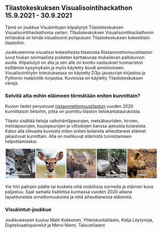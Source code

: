 ## Tilastokeskuksen Visualisointihackathon 15.9.2021 - 30.9.2021

Tämä on joukkue Visukinttujen kilpailytyö Tilastokeskuksen Visualisointihackathonia varten. TIlastokeskuksen Visualisointihackathonin tehtävänä oli tehdä visualisointi pohjautuen TIlastokeskuksen kokeellisiin tilastoihin.

Joukkueemme visualisoi kokeellisista tilastoista Riistaonnettomuustilaston luvut hiukan normaalista poiketen karttakuvaa mukailevan pallokuvion avulla. Kilpailutyö on alla ja sen alle on koottu vastaukset tuomariston esittämiin kysymyksiin ja myös käytetty koodi aineistoineen. Visualisointityön toteutuksessa on käytetty D3js-javascript-kirjastoa ja Pythonin matplotlib-kirjastoa. Kuvioissa on käytetty Tilastokeskuksen värejä. 

### Selvitä alta mihin eläimeen törmätään eniten kunnittain?

Kuvion tiedot perustuvat [riistaonnettomuustilaston](https://www.stat.fi/tup/kokeelliset-tilastot/riistaonnettomuudet/2020/index.html) vuoden 2020 kunnittaisiin tietoihin, jotka on poimittu tilaston tietokantataulukoista.

Tilasto sisältää tietoja valkohäntäpeurojen, metsäkauriiden, hirvien, metsäpeurojen, kuusipeurojen ja villisikojen kanssa ajetuista kolareista. Katso alla olevasta kuviosta miten eniten kolareita aiheuttaneet eläimet jakautuvat kunnittain. Alla on mallikuvat eläimistä tunnistamisen helpottamiseksi. 


 ![Osalliset eläinlajit](kokoelma.jpg)

Vie hiiri pallojen päälle tai kosketa niitä mobiilissa sormella ja eläimen kuva paljastuu. Saat samalla lisätietoa kunnassa vuoden 2020 aikana tapahtuneista onnettomuuksista ja niitä aiheuttaneista eläimistä.

 <meta charset="utf-8">


 <style>


div.tooltip {	
    position: absolute;			
    text-align: left;			
    width: 380px;					
    height: 389px;					
    padding: 2px;				
    font: 14px sans-serif;		
    background: black;	
    border: 2px;		
    border-radius: 8px;			
    pointer-events: none;			
}
</style>




 <!-- Add 2 buttons-->

<script src="https://d3js.org/d3.v4.min.js">
</script>



<div id="chart"> 





<script>

//(function test () {
	var width = 900,
	height=900;
//data
	var data = [
{id:'i1', name: 'Akaa', onn:160, onnkvl:66.3625051845707, xk:303.238349769901, yk:571.846271456827, maakunta: '06' ,kuva: 'kuvat/valkohantapeura.png?raw=true' ,kaavio: 'kaaviot/Akaa.png' },
{id:'i2', name: 'Alajärvi', onn:22, onnkvl:30.0957592339261, xk:317.3470602544, yk:462.626844312414, maakunta: '14' ,kuva: 'kuvat/metsakauris.png?raw=true' ,kaavio: 'kaaviot/Alajärvi.png' },
{id:'i3', name: 'Alavieska', onn:6, onnkvl:8.67052023121387, xk:332.981210522673, yk:388.5864227523, maakunta: '17' ,kuva: 'kuvat/metsakauris.png?raw=true' ,kaavio: 'kaaviot/Alavieska.png' },
{id:'i4', name: 'Alavus', onn:20, onnkvl:22.4466891133558, xk:302.167610931134, yk:483.55273900845, maakunta: '14' ,kuva: 'kuvat/metsakauris.png?raw=true' ,kaavio: 'kaaviot/Alavus.png' },
{id:'i5', name: 'Asikkala', onn:56, onnkvl:50.8628519527702, xk:367.440754543461, yk:570.827617827684, maakunta: '07' ,kuva: 'kuvat/metsakauris.png?raw=true' ,kaavio: 'kaaviot/Asikkala.png' },
{id:'i6', name: 'Askola', onn:9, onnkvl:11.0429447852761, xk:369.323640369133, yk:611.299912530083, maakunta: '01' ,kuva: 'kuvat/valkohantapeura.png?raw=true' ,kaavio: 'kaaviot/Askola.png' },
{id:'i7', name: 'Aura', onn:39, onnkvl:14.2961876832845, xk:258.766760445058, yk:602.22488657623, maakunta: '02' ,kuva: 'kuvat/valkohantapeura.png?raw=true' ,kaavio: 'kaaviot/Aura.png' },
//{id:'i8', name: 'Enonkoski', onn:0, onnkvl:0, xk:479.439627618523, yk:513.996600530962, maakunta: '10' ,kuva: 'kuvat/villisika.png' ,kaavio: 'kaaviot/Enonkoski.png' },
{id:'i9', name: 'Enontekiö', onn:1, onnkvl:2.31481481481481, xk:301.481668402982, yk:114.947176323877, maakunta: '19' ,kuva: 'kuvat/hirvi.png?raw=true' ,kaavio: 'kaaviot/Enontekiö.png' },
{id:'i10', name: 'Espoo', onn:218, onnkvl:12.342184226915, xk:333.731770063556, yk:630.24305531201, maakunta: '01' ,kuva: 'kuvat/metsakauris.png?raw=true' ,kaavio: 'kaaviot/Espoo.png' },
{id:'i11', name: 'Eura', onn:207, onnkvl:161.71875, xk:244.060216334976, yk:572.212422826438, maakunta: '04' ,kuva: 'kuvat/valkohantapeura.png?raw=true' ,kaavio: 'kaaviot/Eura.png' },
{id:'i12', name: 'Eurajoki', onn:150, onnkvl:82.2819528250137, xk:228.675884428329, yk:558.663992024852, maakunta: '04' ,kuva: 'kuvat/valkohantapeura.png?raw=true' ,kaavio: 'kaaviot/Eurajoki.png' },
{id:'i13', name: 'Evijärvi', onn:10, onnkvl:14.0252454417952, xk:302.58383731489, yk:436.824302723446, maakunta: '14' ,kuva: 'kuvat/metsakauris.png?raw=true' ,kaavio: 'kaaviot/Evijärvi.png' },
{id:'i14', name: 'Forssa', onn:60, onnkvl:38.4122919334187, xk:298.621185692857, yk:587.170771085459, maakunta: '05' ,kuva: 'kuvat/valkohantapeura.png?raw=true' ,kaavio: 'kaaviot/Forssa.png' },
{id:'i15', name: 'Haapajärvi', onn:6, onnkvl:7.27272727272727, xk:362.179963924433, yk:413.946499535387, maakunta: '17' ,kuva: 'kuvat/hirvi.png?raw=true' ,kaavio: 'kaaviot/Haapajärvi.png' },
{id:'i16', name: 'Haapavesi', onn:5, onnkvl:9.3984962406015, xk:364.470702150471, yk:393.048213287343, maakunta: '17' ,kuva: 'kuvat/metsakauris.png?raw=true' ,kaavio: 'kaaviot/Haapavesi.png' },
//{id:'i17', name: 'Hailuoto', onn:0, onnkvl:0, xk:350.036768855332, yk:338.015942844466, maakunta: '17' ,kuva: 'kuvat/villisika.png' ,kaavio: 'kaaviot/Hailuoto.png' },
{id:'i18', name: 'Halsua', onn:3, onnkvl:8.31024930747922, xk:329.165974389664, yk:433.004677182753, maakunta: '16' ,kuva: 'kuvat/hirvi.png?raw=true' ,kaavio: 'kaaviot/Halsua.png' },
{id:'i19', name: 'Hamina', onn:16, onnkvl:9.90712074303406, xk:424.225236446083, yk:608.097948788292, maakunta: '08' ,kuva: 'kuvat/metsakauris.png?raw=true' ,kaavio: 'kaaviot/Hamina.png' },
{id:'i20', name: 'Hankasalmi', onn:12, onnkvl:12.1457489878543, xk:399.023379884124, yk:500.235366417823, maakunta: '13' ,kuva: 'kuvat/metsakauris.png?raw=true' ,kaavio: 'kaaviot/Hankasalmi.png' },
{id:'i21', name: 'Hanko', onn:42, onnkvl:28.4552845528455, xk:275.010094664591, yk:650, maakunta: '01' ,kuva: 'kuvat/valkohantapeura.png?raw=true' ,kaavio: 'kaaviot/Hanko.png' },
{id:'i22', name: 'Harjavalta', onn:17, onnkvl:8.62068965517241, xk:248.476140175245, yk:559.287714899431, maakunta: '04' ,kuva: 'kuvat/valkohantapeura.png?raw=true' ,kaavio: 'kaaviot/Harjavalta.png' },
{id:'i23', name: 'Hartola', onn:11, onnkvl:9.55690703735882, xk:384.101126023221, yk:547.435295789788, maakunta: '07' ,kuva: 'kuvat/metsakauris.png?raw=true' ,kaavio: 'kaaviot/Hartola.png' },
{id:'i24', name: 'Hattula', onn:74, onnkvl:30.8848080133556, xk:320.254401161779, yk:579.376412281938, maakunta: '05' ,kuva: 'kuvat/valkohantapeura.png?raw=true' ,kaavio: 'kaaviot/Hattula.png' },
{id:'i25', name: 'Hausjärvi', onn:63, onnkvl:63.2530120481928, xk:346.085696676996, yk:595.33390995597, maakunta: '05' ,kuva: 'kuvat/valkohantapeura.png?raw=true' ,kaavio: 'kaaviot/Hausjärvi.png' },
{id:'i26', name: 'Heinola', onn:44, onnkvl:15.2883947185546, xk:386.281330748139, yk:569.13800704065, maakunta: '07' ,kuva: 'kuvat/metsakauris.png?raw=true' ,kaavio: 'kaaviot/Heinola.png' },
{id:'i27', name: 'Heinävesi', onn:6, onnkvl:11.9284294234592, xk:473.476670454342, yk:496.170040108483, maakunta: '12' ,kuva: 'kuvat/hirvi.png?raw=true' ,kaavio: 'kaaviot/Heinävesi.png' },
{id:'i28', name: 'Helsinki', onn:59, onnkvl:1.54949181920845, xk:347.154546674285, yk:631.91681374863, maakunta: '01' ,kuva: 'kuvat/metsakauris.png?raw=true' ,kaavio: 'kaaviot/Helsinki.png' },
{id:'i29', name: 'Hirvensalmi', onn:11, onnkvl:15.5148095909732, xk:406.327484844379, yk:541.40935762297, maakunta: '10' ,kuva: 'kuvat/metsakauris.png?raw=true' ,kaavio: 'kaaviot/Hirvensalmi.png' },
{id:'i30', name: 'Hollola', onn:118, onnkvl:71.7761557177616, xk:361.529605176579, yk:583.673965214606, maakunta: '07' ,kuva: 'kuvat/metsakauris.png?raw=true' ,kaavio: 'kaaviot/Hollola.png' },
{id:'i32', name: 'Huittinen', onn:176, onnkvl:144.499178981938, xk:269.044431064543, yk:572.183504560864, maakunta: '04' ,kuva: 'kuvat/valkohantapeura.png?raw=true' ,kaavio: 'kaaviot/Huittinen.png' },
{id:'i33', name: 'Humppila', onn:60, onnkvl:39.4218134034166, xk:288.485153804379, yk:584.160418292426, maakunta: '05' ,kuva: 'kuvat/valkohantapeura.png?raw=true' ,kaavio: 'kaaviot/Humppila.png' },
{id:'i34', name: 'Hyrynsalmi', onn:8, onnkvl:28.673835125448, xk:469.903656952459, yk:362.722665130318, maakunta: '18' ,kuva: 'kuvat/metsakauris.png?raw=true' ,kaavio: 'kaaviot/Hyrynsalmi.png' },
{id:'i35', name: 'Hyvinkää', onn:137, onnkvl:30.5803571428571, xk:339.142986745247, yk:606.930319956659, maakunta: '01' ,kuva: 'kuvat/valkohantapeura.png?raw=true' ,kaavio: 'kaaviot/Hyvinkää.png' },
{id:'i36', name: 'Hämeenkyrö', onn:68, onnkvl:41.743400859423, xk:285.393301042076, yk:542.605920942601, maakunta: '06' ,kuva: 'kuvat/metsakauris.png?raw=true' ,kaavio: 'kaaviot/Hämeenkyrö.png' },
{id:'i37', name: 'Hämeenlinna', onn:349, onnkvl:194.104560622914, xk:329.439929100528, yk:580.163259161906, maakunta: '05' ,kuva: 'kuvat/valkohantapeura.png?raw=true' ,kaavio: 'kaaviot/Hämeenlinna.png' },
{id:'i38', name: 'Ii', onn:7, onnkvl:5.81395348837209, xk:369.57161108358, yk:310.403049123104, maakunta: '17' ,kuva: 'kuvat/metsakauris.png?raw=true' ,kaavio: 'kaaviot/Ii.png' },
{id:'i39', name: 'Iisalmi', onn:14, onnkvl:13.7254901960784, xk:423.351731943367, yk:430.715158138486, maakunta: '11' ,kuva: 'kuvat/metsakauris.png?raw=true' ,kaavio: 'kaaviot/Iisalmi.png' },
{id:'i40', name: 'Iitti', onn:17, onnkvl:17.9704016913319, xk:389.842301051902, yk:588.066473879251, maakunta: '07' ,kuva: 'kuvat/valkohantapeura.png?raw=true' ,kaavio: 'kaaviot/Iitti.png' },
{id:'i41', name: 'Ikaalinen', onn:36, onnkvl:33.4261838440111, xk:282.789180007547, yk:530.403421276897, maakunta: '06' ,kuva: 'kuvat/metsakauris.png?raw=true' ,kaavio: 'kaaviot/Ikaalinen.png' },
{id:'i42', name: 'Ilmajoki', onn:34, onnkvl:22.3097112860892, xk:269.995095292087, yk:475.476995090868, maakunta: '14' ,kuva: 'kuvat/metsakauris.png?raw=true' ,kaavio: 'kaaviot/Ilmajoki.png' },
{id:'i43', name: 'Ilomantsi', onn:3, onnkvl:12.8205128205128, xk:550, yk:473.168229509572, maakunta: '12' ,kuva: 'kuvat/metsakauris.png?raw=true' ,kaavio: 'kaaviot/Ilomantsi.png' },
{id:'i44', name: 'Imatra', onn:14, onnkvl:4.40528634361234, xk:481.064017539138, yk:572.184627332326, maakunta: '09' ,kuva: 'kuvat/metsakauris.png?raw=true' ,kaavio: 'kaaviot/Imatra.png' },
{id:'i45', name: 'Inari', onn:9, onnkvl:19.1897654584222, xk:416.858940873398, yk:101.439809601301, maakunta: '19' ,kuva: 'kuvat/hirvi.png?raw=true' ,kaavio: 'kaaviot/Inari.png' },
{id:'i46', name: 'Inkoo', onn:127, onnkvl:80.6861499364676, xk:307.784617935558, yk:641.187899804601, maakunta: '01' ,kuva: 'kuvat/valkohantapeura.png?raw=true' ,kaavio: 'kaaviot/Inkoo.png' },
{id:'i47', name: 'Isojoki', onn:22, onnkvl:52.6315789473684, xk:244.327959354659, yk:508.899285605549, maakunta: '14' ,kuva: 'kuvat/metsakauris.png?raw=true' ,kaavio: 'kaaviot/Isojoki.png' },
{id:'i48', name: 'Isokyrö', onn:8, onnkvl:11.4777618364419, xk:265.870353870427, yk:459.874216572977, maakunta: '14' ,kuva: 'kuvat/metsakauris.png?raw=true' ,kaavio: 'kaaviot/Isokyrö.png' },
{id:'i49', name: 'Janakkala', onn:209, onnkvl:70.7275803722504, xk:335.669063255857, yk:591.073863388494, maakunta: '05' ,kuva: 'kuvat/valkohantapeura.png?raw=true' ,kaavio: 'kaaviot/Janakkala.png' },
{id:'i50', name: 'Joensuu', onn:28, onnkvl:26.046511627907, xk:530.757087976521, yk:485.244350892136, maakunta: '12' ,kuva: 'kuvat/hirvi.png?raw=true' ,kaavio: 'kaaviot/Joensuu.png' },
{id:'i51', name: 'Jokioinen', onn:51, onnkvl:34.3434343434343, xk:291.755776113134, yk:591.449755256019, maakunta: '05' ,kuva: 'kuvat/valkohantapeura.png?raw=true' ,kaavio: 'kaaviot/Jokioinen.png' },
{id:'i52', name: 'Joroinen', onn:13, onnkvl:10.7615894039735, xk:443.493759892955, yk:511.593397365012, maakunta: '11' ,kuva: 'kuvat/hirvi.png?raw=true' ,kaavio: 'kaaviot/Joroinen.png' },
{id:'i53', name: 'Joutsa', onn:7, onnkvl:6.38686131386861, xk:389.006464515659, yk:532.709967850649, maakunta: '13' ,kuva: 'kuvat/metsakauris.png?raw=true' ,kaavio: 'kaaviot/Joutsa.png' },
{id:'i54', name: 'Juuka', onn:4, onnkvl:7.8740157480315, xk:490.120631957307, yk:449.257838272439, maakunta: '12' ,kuva: 'kuvat/hirvi.png?raw=true' ,kaavio: 'kaaviot/Juuka.png' },
{id:'i55', name: 'Juupajoki', onn:10, onnkvl:13.4228187919463, xk:330.176367516508, yk:531.551673549928, maakunta: '06' ,kuva: 'kuvat/hirvi.png?raw=true' ,kaavio: 'kaaviot/Juupajoki.png' },
{id:'i56', name: 'Juva', onn:11, onnkvl:11.2130479102956, xk:446.180671149577, yk:533.37503912662, maakunta: '10' ,kuva: 'kuvat/hirvi.png?raw=true' ,kaavio: 'kaaviot/Juva.png' },
{id:'i57', name: 'Jyväskylä', onn:74, onnkvl:20.981003685852, xk:371.42838335979, yk:513.476586385586, maakunta: '13' ,kuva: 'kuvat/metsakauris.png?raw=true' ,kaavio: 'kaaviot/Jyväskylä.png' },
{id:'i58', name: 'Jämijärvi', onn:7, onnkvl:11.7056856187291, xk:270.172577393986, yk:528.362186663753, maakunta: '04' ,kuva: 'kuvat/valkohantapeura.png?raw=true' ,kaavio: 'kaaviot/Jämijärvi.png' },
{id:'i59', name: 'Jämsä', onn:36, onnkvl:37.4609781477627, xk:350.42535413771, yk:527.700631083845, maakunta: '13' ,kuva: 'kuvat/metsakauris.png?raw=true' ,kaavio: 'kaaviot/Jämsä.png' },
{id:'i60', name: 'Järvenpää', onn:9, onnkvl:0.838144905941516, xk:349.537393806062, yk:614.168600724161, maakunta: '01' ,kuva: 'kuvat/metsakauris.png?raw=true' ,kaavio: 'kaaviot/Järvenpää.png' },
{id:'i61', name: 'Kaarina', onn:88, onnkvl:12.6056438905601, xk:254.143184795721, yk:616.24029856969, maakunta: '02' ,kuva: 'kuvat/metsakauris.png?raw=true' ,kaavio: 'kaaviot/Kaarina.png' },
{id:'i62', name: 'Kaavi', onn:3, onnkvl:9.06344410876133, xk:475.203681170371, yk:465.049653194518, maakunta: '11' ,kuva: 'kuvat/hirvi.png?raw=true' ,kaavio: 'kaaviot/Kaavi.png' },
{id:'i63', name: 'Kajaani', onn:16, onnkvl:14.8423005565863, xk:428.702296659166, yk:392.059526702769, maakunta: '18' ,kuva: 'kuvat/hirvi.png?raw=true' ,kaavio: 'kaaviot/Kajaani.png' },
{id:'i64', name: 'Kalajoki', onn:11, onnkvl:9.9728014505893, xk:316.299048269838, yk:387.645591511647, maakunta: '17' ,kuva: 'kuvat/metsakauris.png?raw=true' ,kaavio: 'kaaviot/Kalajoki.png' },
{id:'i65', name: 'Kangasala', onn:84, onnkvl:36.2850971922246, xk:330.242194323422, yk:552.947239859856, maakunta: '06' ,kuva: 'kuvat/metsakauris.png?raw=true' ,kaavio: 'kaaviot/Kangasala.png' },
{id:'i66', name: 'Kangasniemi', onn:7, onnkvl:14.4329896907216, xk:404.328470259467, yk:521.316623070686, maakunta: '10' ,kuva: 'kuvat/hirvi.png?raw=true' ,kaavio: 'kaaviot/Kangasniemi.png' },
{id:'i67', name: 'Kankaanpää', onn:74, onnkvl:90.2439024390244, xk:258.370954179557, yk:524.55177990183, maakunta: '04' ,kuva: 'kuvat/valkohantapeura.png?raw=true' ,kaavio: 'kaaviot/Kankaanpää.png' },
{id:'i68', name: 'Kannonkoski', onn:7, onnkvl:19.3905817174515, xk:363.836580826132, yk:464.615528061075, maakunta: '13' ,kuva: 'kuvat/metsakauris.png?raw=true' ,kaavio: 'kaaviot/Kannonkoski.png' },
{id:'i69', name: 'Kannus', onn:3, onnkvl:3.37837837837838, xk:320.697958247121, yk:403.57530216994, maakunta: '16' ,kuva: 'kuvat/metsakauris.png?raw=true' ,kaavio: 'kaaviot/Kannus.png' },
{id:'i70', name: 'Karijoki', onn:6, onnkvl:16.260162601626, xk:240.564152311855, yk:498.297755051156, maakunta: '14' ,kuva: 'kuvat/metsakauris.png?raw=true' ,kaavio: 'kaaviot/Karijoki.png' },
{id:'i71', name: 'Karkkila', onn:97, onnkvl:58.2932692307692, xk:319.806374089356, yk:608.794020254683, maakunta: '01' ,kuva: 'kuvat/valkohantapeura.png?raw=true' ,kaavio: 'kaaviot/Karkkila.png' },
{id:'i72', name: 'Karstula', onn:14, onnkvl:28.6298568507157, xk:344.079261223069, yk:467.502258833229, maakunta: '13' ,kuva: 'kuvat/metsakauris.png?raw=true' ,kaavio: 'kaaviot/Karstula.png' },
{id:'i73', name: 'Karvia', onn:9, onnkvl:21.0280373831776, xk:267.359916534393, yk:509.521631119883, maakunta: '04' ,kuva: 'kuvat/valkohantapeura.png?raw=true' ,kaavio: 'kaaviot/Karvia.png' },
{id:'i74', name: 'Kauhajoki', onn:49, onnkvl:62.3409669211196, xk:260.4208636458, yk:499.96156475929, maakunta: '14' ,kuva: 'kuvat/metsakauris.png?raw=true' ,kaavio: 'kaaviot/Kauhajoki.png' },
{id:'i75', name: 'Kauhava', onn:20, onnkvl:22.5479143179256, xk:286.278253492343, yk:446.251300515219, maakunta: '14' ,kuva: 'kuvat/metsakauris.png?raw=true' ,kaavio: 'kaaviot/Kauhava.png' },
{id:'i76', name: 'Kauniainen', onn:6, onnkvl:0.216974650128377, xk:334.838394418919, yk:630.764322529798, maakunta: '01' ,kuva: 'kuvat/metsakauris.png?raw=true' ,kaavio: 'kaaviot/Kauniainen.png' },
{id:'i77', name: 'Kaustinen', onn:9, onnkvl:6.66173205033309, xk:311.935271501533, yk:424.947741992503, maakunta: '16' ,kuva: 'kuvat/hirvi.png?raw=true' ,kaavio: 'kaaviot/Kaustinen.png' },
{id:'i78', name: 'Keitele', onn:4, onnkvl:12.6984126984127, xk:395.187924377461, yk:452.293238617656, maakunta: '11' ,kuva: 'kuvat/metsakauris.png?raw=true' ,kaavio: 'kaaviot/Keitele.png' },
{id:'i79', name: 'Kemi', onn:15, onnkvl:3.11397135146357, xk:344.641727650883, yk:296.428034928296, maakunta: '19' ,kuva: 'kuvat/metsakauris.png?raw=true' ,kaavio: 'kaaviot/Kemi.png' },
{id:'i80', name: 'Kemijärvi', onn:8, onnkvl:17.3913043478261, xk:433.318577414958, yk:239.825506773483, maakunta: '19' ,kuva: 'kuvat/hirvi.png?raw=true' ,kaavio: 'kaaviot/Kemijärvi.png' },
{id:'i81', name: 'Keminmaa', onn:12, onnkvl:8.13008130081301, xk:352.091271670827, yk:287.58640562923, maakunta: '19' ,kuva: 'kuvat/metsakauris.png?raw=true' ,kaavio: 'kaaviot/Keminmaa.png' },
{id:'i82', name: 'Kemiönsaari', onn:68, onnkvl:92.6430517711172, xk:255.689452233281, yk:639.36255265912, maakunta: '02' ,kuva: 'kuvat/valkohantapeura.png?raw=true' ,kaavio: 'kaaviot/Kemiönsaari.png' },
{id:'i83', name: 'Kempele', onn:7, onnkvl:0.99304865938431, xk:372.916542171747, yk:346.341723202241, maakunta: '17' ,kuva: 'kuvat/metsakauris.png?raw=true' ,kaavio: 'kaaviot/Kempele.png' },
{id:'i84', name: 'Kerava', onn:31, onnkvl:1.79066543438078, xk:349.524323394593, yk:620.399378222389, maakunta: '01' ,kuva: 'kuvat/metsakauris.png?raw=true' ,kaavio: 'kaaviot/Kerava.png' },
{id:'i85', name: 'Keuruu', onn:25, onnkvl:35.4107648725212, xk:335.789302283485, yk:503.586729492136, maakunta: '13' ,kuva: 'kuvat/metsakauris.png?raw=true' ,kaavio: 'kaaviot/Keuruu.png' },
{id:'i86', name: 'Kihniö', onn:5, onnkvl:11.6009280742459, xk:290.071519884907, yk:508.291875622669, maakunta: '06' ,kuva: 'kuvat/metsakauris.png?raw=true' ,kaavio: 'kaaviot/Kihniö.png' },
{id:'i87', name: 'Kinnula', onn:4, onnkvl:10.8695652173913, xk:352.905919227272, yk:441.46465442399, maakunta: '13' ,kuva: 'kuvat/hirvi.png?raw=true' ,kaavio: 'kaaviot/Kinnula.png' },
{id:'i88', name: 'Kirkkonummi', onn:251, onnkvl:55.0438596491228, xk:324.772033501916, yk:638.233807841442, maakunta: '01' ,kuva: 'kuvat/valkohantapeura.png?raw=true' ,kaavio: 'kaaviot/Kirkkonummi.png' },
{id:'i89', name: 'Kitee', onn:15, onnkvl:25.6410256410256, xk:519.0767520461, yk:519.875608873952, maakunta: '12' ,kuva: 'kuvat/hirvi.png?raw=true' ,kaavio: 'kaaviot/Kitee.png' },
{id:'i90', name: 'Kittilä', onn:7, onnkvl:12.6353790613718, xk:359.998867378504, yk:164.669697456527, maakunta: '19' ,kuva: 'kuvat/hirvi.png?raw=true' ,kaavio: 'kaaviot/Kittilä.png' },
{id:'i91', name: 'Kiuruvesi', onn:6, onnkvl:18.2926829268293, xk:404.177683338624, yk:422.890223975377, maakunta: '11' ,kuva: 'kuvat/hirvi.png?raw=true' ,kaavio: 'kaaviot/Kiuruvesi.png' },
{id:'i92', name: 'Kivijärvi', onn:7, onnkvl:23.1023102310231, xk:352.950943324818, yk:451.796731491708, maakunta: '13' ,kuva: 'kuvat/metsakauris.png?raw=true' ,kaavio: 'kaaviot/Kivijärvi.png' },
{id:'i93', name: 'Kokemäki', onn:32, onnkvl:38.1406436233611, xk:255.464318184996, yk:560.018532559359, maakunta: '04' ,kuva: 'kuvat/metsakauris.png?raw=true' ,kaavio: 'kaaviot/Kokemäki.png' },
{id:'i94', name: 'Kokkola', onn:41, onnkvl:25.625, xk:302.630890639511, yk:406.591064847047, maakunta: '16' ,kuva: 'kuvat/metsakauris.png?raw=true' ,kaavio: 'kaaviot/Kokkola.png' },
{id:'i95', name: 'Kolari', onn:8, onnkvl:15.4142581888247, xk:330.236340385591, yk:200.466992568253, maakunta: '19' ,kuva: 'kuvat/metsakauris.png?raw=true' ,kaavio: 'kaaviot/Kolari.png' },
{id:'i96', name: 'Konnevesi', onn:6, onnkvl:10.3986135181976, xk:391.439646831282, yk:482.633356530289, maakunta: '13' ,kuva: 'kuvat/hirvi.png?raw=true' ,kaavio: 'kaaviot/Konnevesi.png' },
{id:'i97', name: 'Kontiolahti', onn:17, onnkvl:11.509817197021, xk:510.654003256506, yk:472.360804809415, maakunta: '12' ,kuva: 'kuvat/hirvi.png?raw=true' ,kaavio: 'kaaviot/Kontiolahti.png' },
{id:'i98', name: 'Korsnäs', onn:15, onnkvl:25.3807106598985, xk:223.66477579467, yk:467.985679816686, maakunta: '15' ,kuva: 'kuvat/metsakauris.png?raw=true' ,kaavio: 'kaaviot/Korsnäs.png' },
{id:'i99', name: 'Koski Tl', onn:77, onnkvl:88.2016036655212, xk:279.490639540404, yk:601.99800913753, maakunta: '02' ,kuva: 'kuvat/valkohantapeura.png?raw=true' ,kaavio: 'kaaviot/Koski Tl.png' },
{id:'i100', name: 'Kotka', onn:14, onnkvl:2.74941084053417, xk:417.269968281696, yk:618.431876266764, maakunta: '08' ,kuva: 'kuvat/metsakauris.png?raw=true' ,kaavio: 'kaaviot/Kotka.png' },
{id:'i101', name: 'Kouvola', onn:112, onnkvl:80.6335493160547, xk:406.362485079314, yk:590.655125807054, maakunta: '08' ,kuva: 'kuvat/metsakauris.png?raw=true' ,kaavio: 'kaaviot/Kouvola.png' },
{id:'i102', name: 'Kristiinankaupunki', onn:39, onnkvl:51.5191545574637, xk:228.407996199887, yk:505.245077799532, maakunta: '15' ,kuva: 'kuvat/metsakauris.png?raw=true' ,kaavio: 'kaaviot/Kristiinankaupunki.png' },
{id:'i103', name: 'Kruunupyy', onn:37, onnkvl:38.2626680455015, xk:300.501410033811, yk:420.475426489389, maakunta: '15' ,kuva: 'kuvat/metsakauris.png?raw=true' ,kaavio: 'kaaviot/Kruunupyy.png' },
{id:'i104', name: 'Kuhmo', onn:15, onnkvl:66.6666666666667, xk:503.421273076535, yk:385.425556243878, maakunta: '18' ,kuva: 'kuvat/metsapeura.png?raw=true' ,kaavio: 'kaaviot/Kuhmo.png' },
{id:'i105', name: 'Kuhmoinen', onn:22, onnkvl:39.3559928443649, xk:354.502963207769, yk:543.754100914311, maakunta: '06' ,kuva: 'kuvat/valkohantapeura.png?raw=true' ,kaavio: 'kaaviot/Kuhmoinen.png' },
{id:'i106', name: 'Kuopio', onn:54, onnkvl:43.9739413680782, xk:444.256428512294, yk:459.238745994135, maakunta: '11' ,kuva: 'kuvat/metsakauris.png?raw=true' ,kaavio: 'kaaviot/Kuopio.png' },
{id:'i107', name: 'Kuortane', onn:13, onnkvl:13, xk:302.585716995391, yk:474.217222935401, maakunta: '14' ,kuva: 'kuvat/metsakauris.png?raw=true' ,kaavio: 'kaaviot/Kuortane.png' },
{id:'i108', name: 'Kurikka', onn:53, onnkvl:51.7578125, xk:260.207209140221, yk:483.517591152796, maakunta: '14' ,kuva: 'kuvat/metsakauris.png?raw=true' ,kaavio: 'kaaviot/Kurikka.png' },
{id:'i109', name: 'Kustavi', onn:44, onnkvl:117.333333333333, xk:215.392405474394, yk:603.8726874715, maakunta: '02' ,kuva: 'kuvat/valkohantapeura.png?raw=true' ,kaavio: 'kaaviot/Kustavi.png' },
{id:'i110', name: 'Kuusamo', onn:5, onnkvl:10.4384133611691, xk:481.363913636606, yk:282.650344288579, maakunta: '17' ,kuva: 'kuvat/hirvi.png?raw=true' ,kaavio: 'kaaviot/Kuusamo.png' },
{id:'i111', name: 'Kyyjärvi', onn:11, onnkvl:18.9003436426117, xk:335.935113371675, yk:458.663590792884, maakunta: '13' ,kuva: 'kuvat/metsakauris.png?raw=true' ,kaavio: 'kaaviot/Kyyjärvi.png' },
{id:'i112', name: 'Kärkölä', onn:42, onnkvl:43.0769230769231, xk:356.060328452469, yk:592.217888320045, maakunta: '07' ,kuva: 'kuvat/metsakauris.png?raw=true' ,kaavio: 'kaaviot/Kärkölä.png' },
{id:'i113', name: 'Kärsämäki', onn:15, onnkvl:18.3823529411765, xk:379.236449911854, yk:402.913124969479, maakunta: '17' ,kuva: 'kuvat/hirvi.png?raw=true' ,kaavio: 'kaaviot/Kärsämäki.png' },
{id:'i114', name: 'Lahti', onn:97, onnkvl:20.0911350455675, xk:377.469137749272, yk:584.420662664455, maakunta: '07' ,kuva: 'kuvat/metsakauris.png?raw=true' ,kaavio: 'kaaviot/Lahti.png' },
{id:'i115', name: 'Laihia', onn:5, onnkvl:5.82750582750583, xk:253.090807173288, yk:464.104895813141, maakunta: '15' ,kuva: 'kuvat/metsakauris.png?raw=true' ,kaavio: 'kaaviot/Laihia.png' },
{id:'i116', name: 'Laitila', onn:123, onnkvl:91.7910447761194, xk:232.375377639649, yk:583.220619143312, maakunta: '02' ,kuva: 'kuvat/valkohantapeura.png?raw=true' ,kaavio: 'kaaviot/Laitila.png' },
{id:'i117', name: 'Lapinjärvi', onn:7, onnkvl:6.62878787878788, xk:386.828841374413, yk:607.207260356846, maakunta: '01' ,kuva: 'kuvat/valkohantapeura.png?raw=true' ,kaavio: 'kaaviot/Lapinjärvi.png' },
{id:'i118', name: 'Lapinlahti', onn:8, onnkvl:10.8991825613079, xk:436.667470437175, yk:439.836182019334, maakunta: '11' ,kuva: 'kuvat/metsakauris.png?raw=true' ,kaavio: 'kaaviot/Lapinlahti.png' },
{id:'i119', name: 'Lappajärvi', onn:7, onnkvl:9.37081659973226, xk:305.818851405748, yk:446.607541382708, maakunta: '14' ,kuva: 'kuvat/metsakauris.png?raw=true' ,kaavio: 'kaaviot/Lappajärvi.png' },
{id:'i120', name: 'Lappeenranta', onn:31, onnkvl:19.2188468691878, xk:458.760769445745, yk:585.562221378539, maakunta: '09' ,kuva: 'kuvat/hirvi.png?raw=true' ,kaavio: 'kaaviot/Lappeenranta.png' },
{id:'i121', name: 'Lapua', onn:6, onnkvl:3.96563119629874, xk:292.24060325305, yk:462.684508822087, maakunta: '14' ,kuva: 'kuvat/metsakauris.png?raw=true' ,kaavio: 'kaaviot/Lapua.png' },
{id:'i122', name: 'Laukaa', onn:42, onnkvl:18.850987432675, xk:383.800395640219, yk:499.980334766061, maakunta: '13' ,kuva: 'kuvat/metsakauris.png?raw=true' ,kaavio: 'kaaviot/Laukaa.png' },
{id:'i123', name: 'Lemi', onn:14, onnkvl:14.9892933618844, xk:445.033702858311, yk:579.158171414584, maakunta: '09' ,kuva: 'kuvat/metsakauris.png?raw=true' ,kaavio: 'kaaviot/Lemi.png' },
{id:'i124', name: 'Lempäälä', onn:54, onnkvl:7.73085182534001, xk:304.210055912815, yk:560.2855889024, maakunta: '06' ,kuva: 'kuvat/metsakauris.png?raw=true' ,kaavio: 'kaaviot/Lempäälä.png' },
{id:'i125', name: 'Leppävirta', onn:27, onnkvl:20.4545454545455, xk:450.264391612853, yk:491.723297550323, maakunta: '11' ,kuva: 'kuvat/hirvi.png?raw=true' ,kaavio: 'kaaviot/Leppävirta.png' },
{id:'i126', name: 'Lestijärvi', onn:7, onnkvl:15.5210643015521, xk:342.158880088493, yk:431.836392005086, maakunta: '16' ,kuva: 'kuvat/metsapeura.png?raw=true' ,kaavio: 'kaaviot/Lestijärvi.png' },
{id:'i127', name: 'Lieksa', onn:6, onnkvl:21.1267605633803, xk:521.683175896316, yk:440.290240147345, maakunta: '12' ,kuva: 'kuvat/hirvi.png?raw=true' ,kaavio: 'kaaviot/Lieksa.png' },
{id:'i128', name: 'Lieto', onn:98, onnkvl:41.5078356628547, xk:260.468609740948, yk:605.696909489939, maakunta: '02' ,kuva: 'kuvat/valkohantapeura.png?raw=true' ,kaavio: 'kaaviot/Lieto.png' },
{id:'i129', name: 'Liminka', onn:12, onnkvl:4.55753892897835, xk:374.459722704037, yk:357.868173678516, maakunta: '17' ,kuva: 'kuvat/metsakauris.png?raw=true' ,kaavio: 'kaaviot/Liminka.png' },
{id:'i130', name: 'Liperi', onn:12, onnkvl:9.47119179163378, xk:494.611328621296, yk:488.153287675066, maakunta: '12' ,kuva: 'kuvat/hirvi.png?raw=true' ,kaavio: 'kaaviot/Liperi.png' },
{id:'i131', name: 'Lohja', onn:319, onnkvl:136.034115138593, xk:306.339511086918, yk:620.622656065114, maakunta: '01' ,kuva: 'kuvat/valkohantapeura.png?raw=true' ,kaavio: 'kaaviot/Lohja.png' },
{id:'i132', name: 'Loimaa', onn:250, onnkvl:229.147571035747, xk:273.606477253957, yk:586.117455952001, maakunta: '02' ,kuva: 'kuvat/valkohantapeura.png?raw=true' ,kaavio: 'kaaviot/Loimaa.png' },
{id:'i133', name: 'Loppi', onn:224, onnkvl:200, xk:325.13617757604, yk:601.699482560723, maakunta: '05' ,kuva: 'kuvat/valkohantapeura.png?raw=true' ,kaavio: 'kaaviot/Loppi.png' },
{id:'i134', name: 'Loviisa', onn:49, onnkvl:27.4509803921569, xk:388.263242070702, yk:617.307932158061, maakunta: '01' ,kuva: 'kuvat/metsakauris.png?raw=true' ,kaavio: 'kaaviot/Loviisa.png' },
{id:'i135', name: 'Luhanka', onn:4, onnkvl:11.2359550561798, xk:372.916142871897, yk:535.322253251839, maakunta: '13' ,kuva: 'kuvat/metsakauris.png?raw=true' ,kaavio: 'kaaviot/Luhanka.png' },
{id:'i136', name: 'Lumijoki', onn:5, onnkvl:4.79386385426654, xk:359.686511305664, yk:348.274154948544, maakunta: '17' ,kuva: 'kuvat/metsakauris.png?raw=true' ,kaavio: 'kaaviot/Lumijoki.png' },
{id:'i137', name: 'Luoto', onn:10, onnkvl:4.8661800486618, xk:279.024153426958, yk:410.500211043374, maakunta: '15' ,kuva: 'kuvat/metsakauris.png?raw=true' ,kaavio: 'kaaviot/Luoto.png' },
{id:'i138', name: 'Luumäki', onn:19, onnkvl:15.7938487115544, xk:434.505551670593, yk:587.858878731038, maakunta: '09' ,kuva: 'kuvat/hirvi.png?raw=true' ,kaavio: 'kaaviot/Luumäki.png' },
{id:'i139', name: 'Maalahti', onn:26, onnkvl:25.844930417495, xk:227.66456181105, yk:459.094511521447, maakunta: '15' ,kuva: 'kuvat/metsakauris.png?raw=true' ,kaavio: 'kaaviot/Maalahti.png' },
{id:'i140', name: 'Marttila', onn:59, onnkvl:52.1201413427562, xk:271.571226231297, yk:603.411794794208, maakunta: '02' ,kuva: 'kuvat/valkohantapeura.png?raw=true' ,kaavio: 'kaaviot/Marttila.png' },
{id:'i141', name: 'Masku', onn:112, onnkvl:42.5047438330171, xk:237.81055651584, yk:605.896544037297, maakunta: '02' ,kuva: 'kuvat/valkohantapeura.png?raw=true' ,kaavio: 'kaaviot/Masku.png' },
{id:'i142', name: 'Merijärvi', onn:3, onnkvl:9.00900900900901, xk:339.59358767132, yk:380.576846214204, maakunta: '17' ,kuva: 'kuvat/hirvi.png?raw=true' ,kaavio: 'kaaviot/Merijärvi.png' },
{id:'i143', name: 'Merikarvia', onn:39, onnkvl:46.875, xk:229.225958353907, yk:524.172334054518, maakunta: '04' ,kuva: 'kuvat/valkohantapeura.png?raw=true' ,kaavio: 'kaaviot/Merikarvia.png' },
{id:'i144', name: 'Miehikkälä', onn:3, onnkvl:9.64630225080386, xk:441.225968714162, yk:602.165047986505, maakunta: '08' ,kuva: 'kuvat/villisika.png?raw=true' ,kaavio: 'kaaviot/Miehikkälä.png' },
{id:'i145', name: 'Mikkeli', onn:74, onnkvl:66.1304736371761, xk:426.821241184998, yk:544.262810279995, maakunta: '10' ,kuva: 'kuvat/hirvi.png?raw=true' ,kaavio: 'kaaviot/Mikkeli.png' },
{id:'i146', name: 'Muhos', onn:7, onnkvl:5.45596258768511, xk:392.136152611305, yk:355.629517242145, maakunta: '17' ,kuva: 'kuvat/metsakauris.png?raw=true' ,kaavio: 'kaaviot/Muhos.png' },
{id:'i147', name: 'Multia', onn:11, onnkvl:21.6110019646365, xk:345.168952250108, yk:492.893280102342, maakunta: '13' ,kuva: 'kuvat/hirvi.png?raw=true' ,kaavio: 'kaaviot/Multia.png' },
{id:'i148', name: 'Muonio', onn:1, onnkvl:1.85528756957328, xk:327.029277603518, yk:163.863417673144, maakunta: '19' ,kuva: 'kuvat/hirvi.png?raw=true' ,kaavio: 'kaaviot/Muonio.png' },
{id:'i149', name: 'Mustasaari', onn:87, onnkvl:54.2732376793512, xk:236.353350256443, yk:440.560966134686, maakunta: '15' ,kuva: 'kuvat/metsakauris.png?raw=true' ,kaavio: 'kaaviot/Mustasaari.png' },
{id:'i150', name: 'Muurame', onn:26, onnkvl:7.40740740740741, xk:370.986690484326, yk:513.797915059549, maakunta: '13' ,kuva: 'kuvat/metsakauris.png?raw=true' ,kaavio: 'kaaviot/Muurame.png' },
{id:'i151', name: 'Mynämäki', onn:138, onnkvl:103.370786516854, xk:239.545507415687, yk:596.766098251367, maakunta: '02' ,kuva: 'kuvat/valkohantapeura.png?raw=true' ,kaavio: 'kaaviot/Mynämäki.png' },
{id:'i152', name: 'Myrskylä', onn:7, onnkvl:12.8676470588235, xk:376.953460004836, yk:605.583771805067, maakunta: '01' ,kuva: 'kuvat/valkohantapeura.png?raw=true' ,kaavio: 'kaaviot/Myrskylä.png' },
{id:'i153', name: 'Mäntsälä', onn:135, onnkvl:36.4175883463717, xk:356.287796298311, yk:604.184058602591, maakunta: '01' ,kuva: 'kuvat/valkohantapeura.png?raw=true' ,kaavio: 'kaaviot/Mäntsälä.png' },
{id:'i154', name: 'Mänttä-Vilppula', onn:21, onnkvl:24.0825688073394, xk:328.759925568501, yk:517.143812223803, maakunta: '06' ,kuva: 'kuvat/metsakauris.png?raw=true' ,kaavio: 'kaaviot/Mänttä-Vilppula.png' },
{id:'i155', name: 'Mäntyharju', onn:14, onnkvl:16.7865707434053, xk:410.923208707444, yk:562.089153363606, maakunta: '10' ,kuva: 'kuvat/valkohantapeura.png?raw=true' ,kaavio: 'kaaviot/Mäntyharju.png' },
{id:'i156', name: 'Naantali', onn:136, onnkvl:77.8032036613272, xk:233.324003406246, yk:612.666871760007, maakunta: '02' ,kuva: 'kuvat/valkohantapeura.png?raw=true' ,kaavio: 'kaaviot/Naantali.png' },
{id:'i157', name: 'Nakkila', onn:43, onnkvl:23.3441910966341, xk:241.922812776593, yk:556.247320020075, maakunta: '04' ,kuva: 'kuvat/metsakauris.png?raw=true' ,kaavio: 'kaaviot/Nakkila.png' },
{id:'i158', name: 'Nivala', onn:3, onnkvl:3.39750849377123, xk:354.154113994843, yk:405.497474729077, maakunta: '17' ,kuva: 'kuvat/metsakauris.png?raw=true' ,kaavio: 'kaaviot/Nivala.png' },
{id:'i159', name: 'Nokia', onn:90, onnkvl:24.31775195893, xk:291.066035295624, yk:554.019705342725, maakunta: '06' ,kuva: 'kuvat/valkohantapeura.png?raw=true' ,kaavio: 'kaaviot/Nokia.png' },
{id:'i160', name: 'Nousiainen', onn:35, onnkvl:28.6885245901639, xk:244.53758047953, yk:600.968438594628, maakunta: '02' ,kuva: 'kuvat/valkohantapeura.png?raw=true' ,kaavio: 'kaaviot/Nousiainen.png' },
{id:'i161', name: 'Nurmes', onn:18, onnkvl:37.9746835443038, xk:483.629947525964, yk:425.088451518857, maakunta: '12' ,kuva: 'kuvat/hirvi.png?raw=true' ,kaavio: 'kaaviot/Nurmes.png' },
{id:'i162', name: 'Nurmijärvi', onn:249, onnkvl:54.9062844542448, xk:337.175336951743, yk:614.10381827524, maakunta: '01' ,kuva: 'kuvat/valkohantapeura.png?raw=true' ,kaavio: 'kaaviot/Nurmijärvi.png' },
{id:'i163', name: 'Närpiö', onn:77, onnkvl:100.522193211488, xk:224.966797486931, yk:482.781570371036, maakunta: '15' ,kuva: 'kuvat/metsakauris.png?raw=true' ,kaavio: 'kaaviot/Närpiö.png' },
{id:'i164', name: 'Orimattila', onn:43, onnkvl:26.7579340385812, xk:376.873297086382, yk:596.44793621592, maakunta: '07' ,kuva: 'kuvat/metsakauris.png?raw=true' ,kaavio: 'kaaviot/Orimattila.png' },
{id:'i165', name: 'Oripää', onn:78, onnkvl:93.4131736526946, xk:264.846415743215, yk:587.848552777613, maakunta: '02' ,kuva: 'kuvat/valkohantapeura.png?raw=true' ,kaavio: 'kaaviot/Oripää.png' },
{id:'i166', name: 'Orivesi', onn:36, onnkvl:26.7857142857143, xk:332.271925019812, yk:542.369908903459, maakunta: '06' ,kuva: 'kuvat/metsakauris.png?raw=true' ,kaavio: 'kaaviot/Orivesi.png' },
{id:'i167', name: 'Oulainen', onn:8, onnkvl:9.38967136150235, xk:351.212915353367, yk:384.04115312045, maakunta: '17' ,kuva: 'kuvat/metsakauris.png?raw=true' ,kaavio: 'kaaviot/Oulainen.png' },
{id:'i168', name: 'Oulu', onn:53, onnkvl:15.1905990255087, xk:373.897009369548, yk:335.090735285492, maakunta: '17' ,kuva: 'kuvat/metsakauris.png?raw=true' ,kaavio: 'kaaviot/Oulu.png' },
{id:'i169', name: 'Outokumpu', onn:4, onnkvl:5.73065902578797, xk:481.307102669875, yk:478.463855886234, maakunta: '12' ,kuva: 'kuvat/hirvi.png?raw=true' ,kaavio: 'kaaviot/Outokumpu.png' },
{id:'i170', name: 'Padasjoki', onn:42, onnkvl:62.407132243685, xk:355.644469195189, yk:562.520805725988, maakunta: '07' ,kuva: 'kuvat/metsakauris.png?raw=true' ,kaavio: 'kaaviot/Padasjoki.png' },
{id:'i171', name: 'Paimio', onn:77, onnkvl:23.4470158343484, xk:265.520271161132, yk:611.999878983257, maakunta: '02' ,kuva: 'kuvat/metsakauris.png?raw=true' ,kaavio: 'kaaviot/Paimio.png' },
{id:'i172', name: 'Paltamo', onn:16, onnkvl:23.7037037037037, xk:439.96643062284, yk:374.912397820621, maakunta: '18' ,kuva: 'kuvat/hirvi.png?raw=true' ,kaavio: 'kaaviot/Paltamo.png' },
{id:'i173', name: 'Parainen', onn:257, onnkvl:294.050343249428, xk:228.25532929422, yk:626.504918298182, maakunta: '02' ,kuva: 'kuvat/metsakauris.png?raw=true' ,kaavio: 'kaaviot/Parainen.png' },
{id:'i174', name: 'Parikkala', onn:11, onnkvl:16.7427701674277, xk:506.795046775874, yk:545.453298105648, maakunta: '09' ,kuva: 'kuvat/metsakauris.png?raw=true' ,kaavio: 'kaaviot/Parikkala.png' },
{id:'i175', name: 'Parkano', onn:36, onnkvl:30.8747855917667, xk:280.682969722533, yk:517.644944178483, maakunta: '06' ,kuva: 'kuvat/metsakauris.png?raw=true' ,kaavio: 'kaaviot/Parkano.png' },
{id:'i176', name: 'Pedersören kunta', onn:24, onnkvl:18.1818181818182, xk:287.389600516437, yk:426.600767382434, maakunta: '15' ,kuva: 'kuvat/metsakauris.png?raw=true' ,kaavio: 'kaaviot/Pedersören kunta.png' },
{id:'i177', name: 'Pelkosenniemi', onn:2, onnkvl:6.0790273556231, xk:432.314056369737, yk:211.223295281785, maakunta: '19' ,kuva: 'kuvat/hirvi.png?raw=true' ,kaavio: 'kaaviot/Pelkosenniemi.png' },
{id:'i178', name: 'Pello', onn:11, onnkvl:24.1228070175439, xk:335.554703804569, yk:234.50083333907, maakunta: '19' ,kuva: 'kuvat/hirvi.png?raw=true' ,kaavio: 'kaaviot/Pello.png' },
{id:'i179', name: 'Perho', onn:2, onnkvl:4.93827160493827, xk:334.565623768788, yk:444.630366401856, maakunta: '16' ,kuva: 'kuvat/metsapeura.png?raw=true' ,kaavio: 'kaaviot/Perho.png' },
{id:'i180', name: 'Pertunmaa', onn:10, onnkvl:9.06618313689937, xk:397.566700023006, yk:553.647054454963, maakunta: '10' ,kuva: 'kuvat/metsakauris.png?raw=true' ,kaavio: 'kaaviot/Pertunmaa.png' },
{id:'i181', name: 'Petäjävesi', onn:26, onnkvl:32.258064516129, xk:356.021081385259, yk:503.875488996315, maakunta: '13' ,kuva: 'kuvat/metsakauris.png?raw=true' ,kaavio: 'kaaviot/Petäjävesi.png' },
{id:'i182', name: 'Pieksämäki', onn:16, onnkvl:22.7920227920228, xk:421.606321705127, yk:504.64214416275, maakunta: '10' ,kuva: 'kuvat/hirvi.png?raw=true' ,kaavio: 'kaaviot/Pieksämäki.png' },
{id:'i183', name: 'Pielavesi', onn:4, onnkvl:11.2044817927171, xk:407.286215481168, yk:443.318176374832, maakunta: '11' ,kuva: 'kuvat/hirvi.png?raw=true' ,kaavio: 'kaaviot/Pielavesi.png' },
{id:'i184', name: 'Pietarsaari', onn:9, onnkvl:2.78637770897833, xk:275.607037005948, yk:417.619030834852, maakunta: '15' ,kuva: 'kuvat/metsakauris.png?raw=true' ,kaavio: 'kaaviot/Pietarsaari.png' },
{id:'i185', name: 'Pihtipudas', onn:8, onnkvl:11.2994350282486, xk:374.860710576831, yk:436.587991005459, maakunta: '13' ,kuva: 'kuvat/metsakauris.png?raw=true' ,kaavio: 'kaaviot/Pihtipudas.png' },
{id:'i186', name: 'Pirkkala', onn:30, onnkvl:2.80741156653565, xk:299.759599280029, yk:555.3318724669, maakunta: '06' ,kuva: 'kuvat/metsakauris.png?raw=true' ,kaavio: 'kaaviot/Pirkkala.png' },
{id:'i187', name: 'Polvijärvi', onn:11, onnkvl:26.2529832935561, xk:495.236649675308, yk:467.42446806783, maakunta: '12' ,kuva: 'kuvat/hirvi.png?raw=true' ,kaavio: 'kaaviot/Polvijärvi.png' },
{id:'i188', name: 'Pomarkku', onn:24, onnkvl:26.6370699223085, xk:250.037072196731, yk:535.086559449799, maakunta: '04' ,kuva: 'kuvat/valkohantapeura.png?raw=true' ,kaavio: 'kaaviot/Pomarkku.png' },
{id:'i189', name: 'Pori', onn:285, onnkvl:142.428785607196, xk:235.817796017414, yk:542.580441174628, maakunta: '04' ,kuva: 'kuvat/metsakauris.png?raw=true' ,kaavio: 'kaaviot/Pori.png' },
{id:'i190', name: 'Pornainen', onn:15, onnkvl:13.1810193321617, xk:358.704451436308, yk:614.529802415848, maakunta: '01' ,kuva: 'kuvat/valkohantapeura.png?raw=true' ,kaavio: 'kaaviot/Pornainen.png' },
{id:'i191', name: 'Porvoo', onn:158, onnkvl:43.4902284613267, xk:369.766024981385, yk:626.11479769945, maakunta: '01' ,kuva: 'kuvat/valkohantapeura.png?raw=true' ,kaavio: 'kaaviot/Porvoo.png' },
{id:'i192', name: 'Posio', onn:4, onnkvl:16.9491525423729, xk:448.910610076527, yk:270.129609878614, maakunta: '19' ,kuva: 'kuvat/hirvi.png?raw=true' ,kaavio: 'kaaviot/Posio.png' },
{id:'i193', name: 'Pudasjärvi', onn:18, onnkvl:32.9067641681901, xk:425.282869020219, yk:312.19426015724, maakunta: '17' ,kuva: 'kuvat/hirvi.png?raw=true' ,kaavio: 'kaaviot/Pudasjärvi.png' },
{id:'i194', name: 'Pukkila', onn:3, onnkvl:5.8252427184466, xk:366.754879978102, yk:604.883841180326, maakunta: '01' ,kuva: 'kuvat/metsakauris.png?raw=true' ,kaavio: 'kaaviot/Pukkila.png' },
{id:'i195', name: 'Punkalaidun', onn:104, onnkvl:222.698072805139, xk:282.138240179885, yk:574.649340891774, maakunta: '06' ,kuva: 'kuvat/valkohantapeura.png?raw=true' ,kaavio: 'kaaviot/Punkalaidun.png' },
{id:'i196', name: 'Puolanka', onn:1, onnkvl:4.149377593361, xk:438.843217444991, yk:347.974136231997, maakunta: '18' ,kuva: 'kuvat/metsakauris.png?raw=true' ,kaavio: 'kaaviot/Puolanka.png' },
{id:'i197', name: 'Puumala', onn:2, onnkvl:5.78034682080925, xk:457.972310492787, yk:551.889256318512, maakunta: '10' ,kuva: 'kuvat/metsakauris.png?raw=true' ,kaavio: 'kaaviot/Puumala.png' },
{id:'i198', name: 'Pyhtää', onn:13, onnkvl:8.68403473613894, xk:404.600815920294, yk:617.986212480667, maakunta: '08' ,kuva: 'kuvat/metsakauris.png?raw=true' ,kaavio: 'kaaviot/Pyhtää.png' },
{id:'i199', name: 'Pyhäjoki', onn:6, onnkvl:6.67408231368187, xk:335.906256952538, yk:374.046315400871, maakunta: '17' ,kuva: 'kuvat/hirvi.png?raw=true' ,kaavio: 'kaaviot/Pyhäjoki.png' },
{id:'i200', name: 'Pyhäjärvi', onn:11, onnkvl:14.9659863945578, xk:381.476313662757, yk:424.599783522787, maakunta: '17' ,kuva: 'kuvat/hirvi.png?raw=true' ,kaavio: 'kaaviot/Pyhäjärvi.png' },
{id:'i201', name: 'Pyhäntä', onn:11, onnkvl:22.4489795918367, xk:398.962949293237, yk:396.486368967435, maakunta: '17' ,kuva: 'kuvat/hirvi.png?raw=true' ,kaavio: 'kaaviot/Pyhäntä.png' },
{id:'i202', name: 'Pyhäranta', onn:55, onnkvl:48.5008818342152, xk:222.105004765637, yk:577.640927746589, maakunta: '02' ,kuva: 'kuvat/valkohantapeura.png?raw=true' ,kaavio: 'kaaviot/Pyhäranta.png' },
{id:'i203', name: 'Pälkäne', onn:26, onnkvl:30.952380952381, xk:332.099465977177, yk:560.540032899905, maakunta: '06' ,kuva: 'kuvat/metsakauris.png?raw=true' ,kaavio: 'kaaviot/Pälkäne.png' },
{id:'i204', name: 'Pöytyä', onn:290, onnkvl:280.193236714976, xk:259.968765097566, yk:591.360620753891, maakunta: '02' ,kuva: 'kuvat/valkohantapeura.png?raw=true' ,kaavio: 'kaaviot/Pöytyä.png' },
{id:'i205', name: 'Raahe', onn:19, onnkvl:15.2733118971061, xk:345.401447438332, yk:364.228467436392, maakunta: '17' ,kuva: 'kuvat/metsakauris.png?raw=true' ,kaavio: 'kaaviot/Raahe.png' },
{id:'i206', name: 'Raasepori', onn:448, onnkvl:356.972111553785, xk:284.705665987339, yk:643.515304194464, maakunta: '01' ,kuva: 'kuvat/valkohantapeura.png?raw=true' ,kaavio: 'kaaviot/Raasepori.png' },
{id:'i207', name: 'Raisio', onn:43, onnkvl:3.03629430871346, xk:244.161184164342, yk:609.790769227871, maakunta: '02' ,kuva: 'kuvat/metsakauris.png?raw=true' ,kaavio: 'kaaviot/Raisio.png' },
{id:'i208', name: 'Rantasalmi', onn:8, onnkvl:13.4907251264755, xk:459.422515534632, yk:519.761363993545, maakunta: '10' ,kuva: 'kuvat/metsakauris.png?raw=true' ,kaavio: 'kaaviot/Rantasalmi.png' },
{id:'i209', name: 'Ranua', onn:19, onnkvl:55.5555555555556, xk:406.709870011489, yk:275.948093927904, maakunta: '19' ,kuva: 'kuvat/hirvi.png?raw=true' ,kaavio: 'kaaviot/Ranua.png' },
{id:'i210', name: 'Rauma', onn:189, onnkvl:91.7921321029626, xk:224.507634856443, yk:569.005325689528, maakunta: '04' ,kuva: 'kuvat/metsakauris.png?raw=true' ,kaavio: 'kaaviot/Rauma.png' },
{id:'i211', name: 'Rautalampi', onn:3, onnkvl:6.5359477124183, xk:407.16949531159, yk:484.228703359651, maakunta: '11' ,kuva: 'kuvat/hirvi.png?raw=true' ,kaavio: 'kaaviot/Rautalampi.png' },
{id:'i212', name: 'Rautavaara', onn:2, onnkvl:8.58369098712446, xk:462.625701341115, yk:433.699472308606, maakunta: '11' ,kuva: 'kuvat/hirvi.png?raw=true' ,kaavio: 'kaaviot/Rautavaara.png' },
{id:'i213', name: 'Rautjärvi', onn:11, onnkvl:17.6565008025682, xk:493.099502326773, yk:558.890159446692, maakunta: '09' ,kuva: 'kuvat/hirvi.png?raw=true' ,kaavio: 'kaaviot/Rautjärvi.png' },
{id:'i214', name: 'Reisjärvi', onn:1, onnkvl:2.32558139534884, xk:351.916279601453, yk:423.714948020645, maakunta: '17' ,kuva: 'kuvat/metsapeura.png?raw=true' ,kaavio: 'kaaviot/Reisjärvi.png' },
{id:'i215', name: 'Riihimäki', onn:96, onnkvl:15.1062155782848, xk:336.081112500527, yk:600.650777520967, maakunta: '05' ,kuva: 'kuvat/valkohantapeura.png?raw=true' ,kaavio: 'kaaviot/Riihimäki.png' },
{id:'i216', name: 'Ristijärvi', onn:3, onnkvl:8.26446280991736, xk:461.39713129397, yk:371.319228074407, maakunta: '18' ,kuva: 'kuvat/hirvi.png?raw=true' ,kaavio: 'kaaviot/Ristijärvi.png' },
{id:'i217', name: 'Rovaniemi', onn:48, onnkvl:49.4845360824742, xk:391.630985421787, yk:244.255735384792, maakunta: '19' ,kuva: 'kuvat/metsakauris.png?raw=true' ,kaavio: 'kaaviot/Rovaniemi.png' },
{id:'i218', name: 'Ruokolahti', onn:8, onnkvl:12.8410914927769, xk:480.974777258287, yk:560.422558063713, maakunta: '09' ,kuva: 'kuvat/hirvi.png?raw=true' ,kaavio: 'kaaviot/Ruokolahti.png' },
{id:'i219', name: 'Ruovesi', onn:29, onnkvl:38.7182910547397, xk:316.250818586435, yk:521.627771480657, maakunta: '06' ,kuva: 'kuvat/metsakauris.png?raw=true' ,kaavio: 'kaaviot/Ruovesi.png' },
{id:'i220', name: 'Rusko', onn:18, onnkvl:12.1703853955375, xk:248.708661256174, yk:604.969740385202, maakunta: '02' ,kuva: 'kuvat/valkohantapeura.png?raw=true' ,kaavio: 'kaaviot/Rusko.png' },
{id:'i221', name: 'Rääkkylä', onn:4, onnkvl:14.760147601476, xk:509.049022489462, yk:503.532335225726, maakunta: '12' ,kuva: 'kuvat/hirvi.png?raw=true' ,kaavio: 'kaaviot/Rääkkylä.png' },
{id:'i222', name: 'Saarijärvi', onn:47, onnkvl:75.8064516129032, xk:354.416137094977, yk:478.555104261424, maakunta: '13' ,kuva: 'kuvat/metsakauris.png?raw=true' ,kaavio: 'kaaviot/Saarijärvi.png' },
{id:'i223', name: 'Salla', onn:5, onnkvl:23.1481481481481, xk:474.385370096935, yk:218.014321916613, maakunta: '19' ,kuva: 'kuvat/metsakauris.png?raw=true' ,kaavio: 'kaaviot/Salla.png' },
{id:'i224', name: 'Salo', onn:582, onnkvl:328.257191201354, xk:277.179941371705, yk:627.281123186998, maakunta: '02' ,kuva: 'kuvat/valkohantapeura.png?raw=true' ,kaavio: 'kaaviot/Salo.png' },
{id:'i225', name: 'Sastamala', onn:329, onnkvl:309.501411100659, xk:274.4076435785, yk:551.586807200157, maakunta: '06' ,kuva: 'kuvat/valkohantapeura.png?raw=true' ,kaavio: 'kaaviot/Sastamala.png' },
{id:'i226', name: 'Sauvo', onn:40, onnkvl:52.8401585204756, xk:261.278100185377, yk:622.356395201052, maakunta: '02' ,kuva: 'kuvat/valkohantapeura.png?raw=true' ,kaavio: 'kaaviot/Sauvo.png' },
{id:'i227', name: 'Savitaipale', onn:8, onnkvl:16.0642570281125, xk:438.154075821145, yk:571.06753088301, maakunta: '09' ,kuva: 'kuvat/hirvi.png?raw=true' ,kaavio: 'kaaviot/Savitaipale.png' },
{id:'i228', name: 'Savonlinna', onn:17, onnkvl:20.8588957055215, xk:482.486776694968, yk:522.198244596883, maakunta: '10' ,kuva: 'kuvat/hirvi.png?raw=true' ,kaavio: 'kaaviot/Savonlinna.png' },
{id:'i229', name: 'Savukoski', onn:2, onnkvl:13.6986301369863, xk:461.003749941492, yk:187.080388553913, maakunta: '19' ,kuva: 'kuvat/metsakauris.png?raw=true' ,kaavio: 'kaaviot/Savukoski.png' },
{id:'i230', name: 'Seinäjoki', onn:37, onnkvl:22.1556886227545, xk:282.167383980398, yk:474.302153157109, maakunta: '14' ,kuva: 'kuvat/metsakauris.png?raw=true' ,kaavio: 'kaaviot/Seinäjoki.png' },
{id:'i231', name: 'Sievi', onn:9, onnkvl:8.49056603773585, xk:340.786349698029, yk:410.233986120651, maakunta: '17' ,kuva: 'kuvat/hirvi.png?raw=true' ,kaavio: 'kaaviot/Sievi.png' },
{id:'i232', name: 'Siikainen', onn:17, onnkvl:63.4328358208955, xk:244.914075280654, yk:526.059699534899, maakunta: '04' ,kuva: 'kuvat/valkohantapeura.png?raw=true' ,kaavio: 'kaaviot/Siikainen.png' },
{id:'i233', name: 'Siikajoki', onn:9, onnkvl:11.1111111111111, xk:352.626991283816, yk:355.200905191878, maakunta: '17' ,kuva: 'kuvat/hirvi.png?raw=true' ,kaavio: 'kaaviot/Siikajoki.png' },
{id:'i234', name: 'Siikalatva', onn:20, onnkvl:28.0504908835905, xk:386.915209272422, yk:380.896462991415, maakunta: '17' ,kuva: 'kuvat/hirvi.png?raw=true' ,kaavio: 'kaaviot/Siikalatva.png' },
{id:'i235', name: 'Siilinjärvi', onn:11, onnkvl:3.25829383886256, xk:438.286346558674, yk:457.366746684781, maakunta: '11' ,kuva: 'kuvat/metsakauris.png?raw=true' ,kaavio: 'kaaviot/Siilinjärvi.png' },
{id:'i236', name: 'Simo', onn:5, onnkvl:5.89622641509434, xk:362.369914623387, yk:292.41946574373, maakunta: '19' ,kuva: 'kuvat/hirvi.png?raw=true' ,kaavio: 'kaaviot/Simo.png' },
{id:'i237', name: 'Sipoo', onn:132, onnkvl:35.8598207008965, xk:356.723256523174, yk:626.013057661057, maakunta: '01' ,kuva: 'kuvat/valkohantapeura.png?raw=true' ,kaavio: 'kaaviot/Sipoo.png' },
{id:'i238', name: 'Siuntio', onn:66, onnkvl:46.643109540636, xk:317.050271531628, yk:634.078501992323, maakunta: '01' ,kuva: 'kuvat/valkohantapeura.png?raw=true' ,kaavio: 'kaaviot/Siuntio.png' },
{id:'i239', name: 'Sodankylä', onn:12, onnkvl:19.2307692307692, xk:409.723123334104, yk:181.097472046571, maakunta: '19' ,kuva: 'kuvat/metsakauris.png?raw=true' ,kaavio: 'kaaviot/Sodankylä.png' },
{id:'i240', name: 'Soini', onn:4, onnkvl:14.9812734082397, xk:326.175080369102, yk:470.459741653794, maakunta: '14' ,kuva: 'kuvat/hirvi.png?raw=true' ,kaavio: 'kaaviot/Soini.png' },
{id:'i241', name: 'Somero', onn:108, onnkvl:142.292490118577, xk:293.965177339424, yk:605.037201111228, maakunta: '02' ,kuva: 'kuvat/valkohantapeura.png?raw=true' ,kaavio: 'kaaviot/Somero.png' },
{id:'i242', name: 'Sonkajärvi', onn:7, onnkvl:15.1187904967603, xk:434.713242158114, yk:416.699310368613, maakunta: '11' ,kuva: 'kuvat/hirvi.png?raw=true' ,kaavio: 'kaaviot/Sonkajärvi.png' },
{id:'i243', name: 'Sotkamo', onn:21, onnkvl:36.2694300518135, xk:465.127653997107, yk:399.676806483605, maakunta: '18' ,kuva: 'kuvat/hirvi.png?raw=true' ,kaavio: 'kaaviot/Sotkamo.png' },
//{id:'i244', name: 'Sulkava', onn:0, onnkvl:0, xk:465.660190024218, yk:538.386123956158, maakunta: '10' ,kuva: 'kuvat/villisika.png' ,kaavio: 'kaaviot/Sulkava.png' },
{id:'i245', name: 'Suomussalmi', onn:12, onnkvl:50.6329113924051, xk:491.539532592307, yk:336.593435767692, maakunta: '18' ,kuva: 'kuvat/hirvi.png?raw=true' ,kaavio: 'kaaviot/Suomussalmi.png' },
{id:'i246', name: 'Suonenjoki', onn:11, onnkvl:9.01639344262295, xk:421.935414737694, yk:486.412346675717, maakunta: '11' ,kuva: 'kuvat/hirvi.png?raw=true' ,kaavio: 'kaaviot/Suonenjoki.png' },
{id:'i247', name: 'Sysmä', onn:4, onnkvl:7.14285714285714, xk:373.368306253392, yk:552.436636925676, maakunta: '07' ,kuva: 'kuvat/valkohantapeura.png?raw=true' ,kaavio: 'kaaviot/Sysmä.png' },
{id:'i248', name: 'Säkylä', onn:116, onnkvl:100.607111882047, xk:255.950125674779, yk:573.731845409828, maakunta: '04' ,kuva: 'kuvat/valkohantapeura.png?raw=true' ,kaavio: 'kaaviot/Säkylä.png' },
{id:'i249', name: 'Taipalsaari', onn:5, onnkvl:7.36377025036819, xk:453.370975523166, yk:571.317018789527, maakunta: '09' ,kuva: 'kuvat/metsakauris.png?raw=true' ,kaavio: 'kaaviot/Taipalsaari.png' },
{id:'i250', name: 'Taivalkoski', onn:5, onnkvl:9.29368029739777, xk:460.412605249933, yk:306.572529797709, maakunta: '17' ,kuva: 'kuvat/hirvi.png?raw=true' ,kaavio: 'kaaviot/Taivalkoski.png' },
{id:'i251', name: 'Taivassalo', onn:77, onnkvl:87.8995433789954, xk:224.482090087604, yk:603.602981398957, maakunta: '02' ,kuva: 'kuvat/valkohantapeura.png?raw=true' ,kaavio: 'kaaviot/Taivassalo.png' },
{id:'i252', name: 'Tammela', onn:134, onnkvl:110.106820049302, xk:304.588889687965, yk:593.94288511696, maakunta: '05' ,kuva: 'kuvat/valkohantapeura.png?raw=true' ,kaavio: 'kaaviot/Tammela.png' },
{id:'i253', name: 'Tampere', onn:113, onnkvl:15.0066401062417, xk:307.536099027342, yk:544.781706933129, maakunta: '06' ,kuva: 'kuvat/metsakauris.png?raw=true' ,kaavio: 'kaaviot/Tampere.png' },
{id:'i254', name: 'Tervo', onn:4, onnkvl:12.2324159021407, xk:410.299528241234, yk:465.138419932743, maakunta: '11' ,kuva: 'kuvat/metsakauris.png?raw=true' ,kaavio: 'kaaviot/Tervo.png' },
{id:'i255', name: 'Tervola', onn:20, onnkvl:31.6455696202532, xk:366.398897533105, yk:272.224988827258, maakunta: '19' ,kuva: 'kuvat/metsakauris.png?raw=true' ,kaavio: 'kaaviot/Tervola.png' },
{id:'i256', name: 'Teuva', onn:7, onnkvl:13.9720558882236, xk:244.344619453494, yk:483.581940637572, maakunta: '14' ,kuva: 'kuvat/valkohantapeura.png?raw=true' ,kaavio: 'kaaviot/Teuva.png' },
{id:'i257', name: 'Tohmajärvi', onn:6, onnkvl:10.4166666666667, xk:530.406039522632, yk:505.446072997692, maakunta: '12' ,kuva: 'kuvat/hirvi.png?raw=true' ,kaavio: 'kaaviot/Tohmajärvi.png' },
{id:'i258', name: 'Toholampi', onn:8, onnkvl:11.9940029985007, xk:330.055135693646, yk:416.50099124311, maakunta: '16' ,kuva: 'kuvat/metsakauris.png?raw=true' ,kaavio: 'kaaviot/Toholampi.png' },
{id:'i259', name: 'Toivakka', onn:8, onnkvl:8.49256900212314, xk:384.612386717149, yk:517.040564396963, maakunta: '13' ,kuva: 'kuvat/metsakauris.png?raw=true' ,kaavio: 'kaaviot/Toivakka.png' },
{id:'i260', name: 'Tornio', onn:19, onnkvl:15.5355682747343, xk:333.569893510991, yk:280.232855096034, maakunta: '19' ,kuva: 'kuvat/metsakauris.png?raw=true' ,kaavio: 'kaaviot/Tornio.png' },
{id:'i261', name: 'Turku', onn:190, onnkvl:28.2696027376878, xk:246.905958688845, yk:612.119023894319, maakunta: '02' ,kuva: 'kuvat/metsakauris.png?raw=true' ,kaavio: 'kaaviot/Turku.png' },
{id:'i262', name: 'Tuusniemi', onn:3, onnkvl:5.94059405940594, xk:464.8282831753, yk:475.501659678233, maakunta: '11' ,kuva: 'kuvat/hirvi.png?raw=true' ,kaavio: 'kaaviot/Tuusniemi.png' },
{id:'i263', name: 'Tuusula', onn:88, onnkvl:14.8824623710468, xk:346.678277437572, yk:616.098846600032, maakunta: '01' ,kuva: 'kuvat/metsakauris.png?raw=true' ,kaavio: 'kaaviot/Tuusula.png' },
{id:'i264', name: 'Tyrnävä', onn:4, onnkvl:4.13223140495868, xk:378.047153403335, yk:357.463491184209, maakunta: '17' ,kuva: 'kuvat/metsakauris.png?raw=true' ,kaavio: 'kaaviot/Tyrnävä.png' },
{id:'i265', name: 'Ulvila', onn:77, onnkvl:39.5480225988701, xk:248.732806889987, yk:550.105632805043, maakunta: '04' ,kuva: 'kuvat/valkohantapeura.png?raw=true' ,kaavio: 'kaaviot/Ulvila.png' },
{id:'i266', name: 'Urjala', onn:231, onnkvl:242.138364779874, xk:294.783205767658, yk:575.823365270678, maakunta: '06' ,kuva: 'kuvat/valkohantapeura.png?raw=true' ,kaavio: 'kaaviot/Urjala.png' },
{id:'i267', name: 'Utajärvi', onn:14, onnkvl:25.2252252252252, xk:407.853736326173, yk:350.892237430636, maakunta: '17' ,kuva: 'kuvat/metsakauris.png?raw=true' ,kaavio: 'kaaviot/Utajärvi.png' },
{id:'i268', name: 'Utsjoki', onn:4, onnkvl:18.4331797235023, xk:410.302855872517, yk:50, maakunta: '19' ,kuva: 'kuvat/hirvi.png?raw=true' ,kaavio: 'kaaviot/Utsjoki.png' },
{id:'i269', name: 'Uurainen', onn:10, onnkvl:11.2485939257593, xk:364.320688994902, yk:493.32875804905, maakunta: '13' ,kuva: 'kuvat/valkohantapeura.png?raw=true' ,kaavio: 'kaaviot/Uurainen.png' },
{id:'i270', name: 'Uusikaarlepyy', onn:33, onnkvl:31.5487571701721, xk:270.111960288271, yk:428.251013706676, maakunta: '15' ,kuva: 'kuvat/metsakauris.png?raw=true' ,kaavio: 'kaaviot/Uusikaarlepyy.png' },
{id:'i271', name: 'Uusikaupunki', onn:170, onnkvl:153.70705244123, xk:218.425836278913, yk:585.638772951809, maakunta: '02' ,kuva: 'kuvat/valkohantapeura.png?raw=true' ,kaavio: 'kaaviot/Uusikaupunki.png' },
{id:'i272', name: 'Vaala', onn:5, onnkvl:11.8203309692671, xk:414.13029118218, yk:370.905421627866, maakunta: '17' ,kuva: 'kuvat/metsakauris.png?raw=true' ,kaavio: 'kaaviot/Vaala.png' },
{id:'i273', name: 'Vaasa', onn:46, onnkvl:16.5885322755139, xk:240.371335369748, yk:451.591394103308, maakunta: '15' ,kuva: 'kuvat/metsakauris.png?raw=true' ,kaavio: 'kaaviot/Vaasa.png' },
{id:'i274', name: 'Valkeakoski', onn:99, onnkvl:35.2313167259786, xk:314.278431151229, yk:568.34813308893, maakunta: '06' ,kuva: 'kuvat/valkohantapeura.png?raw=true' ,kaavio: 'kaaviot/Valkeakoski.png' },
{id:'i275', name: 'Vantaa', onn:153, onnkvl:6.45297342893294, xk:346.074360374155, yk:625.528617925228, maakunta: '01' ,kuva: 'kuvat/metsakauris.png?raw=true' ,kaavio: 'kaaviot/Vantaa.png' },
{id:'i276', name: 'Varkaus', onn:3, onnkvl:2.02565833896016, xk:456.528246658199, yk:504.931140276376, maakunta: '11' ,kuva: 'kuvat/metsakauris.png?raw=true' ,kaavio: 'kaaviot/Varkaus.png' },
{id:'i277', name: 'Vehmaa', onn:57, onnkvl:65.2173913043478, xk:228.877660655116, yk:598.580142643737, maakunta: '02' ,kuva: 'kuvat/valkohantapeura.png?raw=true' ,kaavio: 'kaaviot/Vehmaa.png' },
{id:'i278', name: 'Vesanto', onn:2, onnkvl:7.04225352112676, xk:395.118931731077, yk:467.976989866374, maakunta: '11' ,kuva: 'kuvat/metsakauris.png?raw=true' ,kaavio: 'kaaviot/Vesanto.png' },
{id:'i279', name: 'Vesilahti', onn:60, onnkvl:107.719928186715, xk:293.412011443621, yk:563.318254489183, maakunta: '06' ,kuva: 'kuvat/valkohantapeura.png?raw=true' ,kaavio: 'kaaviot/Vesilahti.png' },
{id:'i280', name: 'Veteli', onn:15, onnkvl:20.5761316872428, xk:318.031822096738, yk:434.392198070589, maakunta: '16' ,kuva: 'kuvat/metsapeura.png?raw=true' ,kaavio: 'kaaviot/Veteli.png' },
{id:'i281', name: 'Vieremä', onn:7, onnkvl:18.2291666666667, xk:416.914326537549, yk:413.168752304135, maakunta: '11' ,kuva: 'kuvat/hirvi.png?raw=true' ,kaavio: 'kaaviot/Vieremä.png' },
{id:'i282', name: 'Vihti', onn:167, onnkvl:57.0160464322294, xk:324.678245400044, yk:618.418902915095, maakunta: '01' ,kuva: 'kuvat/valkohantapeura.png?raw=true' ,kaavio: 'kaaviot/Vihti.png' },
{id:'i283', name: 'Viitasaari', onn:21, onnkvl:24.3055555555556, xk:379.70832760624, yk:456.956636704641, maakunta: '13' ,kuva: 'kuvat/metsakauris.png?raw=true' ,kaavio: 'kaaviot/Viitasaari.png' },
{id:'i284', name: 'Vimpeli', onn:3, onnkvl:5.00834724540902, xk:316.461609860506, yk:448.96867183196, maakunta: '14' ,kuva: 'kuvat/metsakauris.png?raw=true' ,kaavio: 'kaaviot/Vimpeli.png' },
{id:'i285', name: 'Virolahti', onn:7, onnkvl:8.70646766169154, xk:438.518627297544, yk:610.982527231913, maakunta: '08' ,kuva: 'kuvat/metsakauris.png?raw=true' ,kaavio: 'kaaviot/Virolahti.png' },
{id:'i286', name: 'Virrat', onn:33, onnkvl:50.2283105022831, xk:307.459071396984, yk:503.63320315589, maakunta: '06' ,kuva: 'kuvat/metsakauris.png?raw=true' ,kaavio: 'kaaviot/Virrat.png' },
{id:'i287', name: 'Vöyri', onn:36, onnkvl:41.3793103448276, xk:258.194677563705, yk:437.92004167305, maakunta: '15' ,kuva: 'kuvat/metsakauris.png?raw=true' ,kaavio: 'kaaviot/Vöyri.png' },
{id:'i288', name: 'Ylitornio', onn:14, onnkvl:32.258064516129, xk:334.757835427224, yk:249.428406417903, maakunta: '19' ,kuva: 'kuvat/metsakauris.png?raw=true' ,kaavio: 'kaaviot/Ylitornio.png' },
{id:'i289', name: 'Ylivieska', onn:10, onnkvl:6.4143681847338, xk:342.930714596627, yk:396.723226850675, maakunta: '17' ,kuva: 'kuvat/metsakauris.png?raw=true' ,kaavio: 'kaaviot/Ylivieska.png' },
{id:'i290', name: 'Ylöjärvi', onn:56, onnkvl:32.3699421965318, xk:297.008017803333, yk:530.801647356836, maakunta: '06' ,kuva: 'kuvat/metsakauris.png?raw=true' ,kaavio: 'kaaviot/Ylöjärvi.png' },
{id:'i291', name: 'Ypäjä', onn:21, onnkvl:25.4854368932039, xk:284.510422245742, yk:591.696773640371, maakunta: '05' ,kuva: 'kuvat/valkohantapeura.png?raw=true' ,kaavio: 'kaaviot/Ypäjä.png' },
{id:'i292', name: 'Ähtäri', onn:18, onnkvl:29.1734197730956, xk:324.046934013887, yk:485.444435715287, maakunta: '14' ,kuva: 'kuvat/metsakauris.png?raw=true' ,kaavio: 'kaaviot/Ähtäri.png' },
{id:'i293', name: 'Äänekoski', onn:38, onnkvl:19.5372750642674, xk:380.408452655138, yk:478.849419871903, maakunta: '13' ,kuva: 'kuvat/metsakauris.png?raw=true' ,kaavio: 'kaaviot/Äänekoski.png' }



							
];


//määritellään tooltippi
var dataFilter = data.map(function(d){return {kuva: d.kuva, name: d.name, xk: d.xk, yk: d.yk,value: d.onn,onn: d.onn,onnkvl: d.onnkvl,kaavio: d.kaavio} });

//määritellään kuvio
	var svg = d3.select("#chart")
	.append("svg")
	.attr("height", height)
	.attr("width", width)
	.append("g")
	.attr("transform", "translate(0,0)")
	
	d3.select('#tooltip')
	.append('div')

	.attr('style', 'position: absolute; opacity: 0;');


	var defs = svg.append("defs");
	defs.append("pattern")
	.attr("id", "elain")
	.attr("height", "100%")
	.attr("width", "100%")
	.attr("patternContentUnits", "objectBoundingBox")
	.append ("image")
	.attr("height",1)
	.attr("width",1)
	.attr("preserveAspectRatio", "none")
	.attr("xmlns:xlink", "http://www.w3.org/1999/xlink")
	.attr("xlink:href","IMG_20210707_1458482.jpg")

//skaalataan pallojen koko
	var radiusScale = d3.scaleSqrt().domain([1,1000]).range([3,60])	
	
	//var forceY = d3.forceY(height/2).strength(0.05)
	
	// if (d.maakunta=== '01') { return 300
	//} else if (d.maakunta=== '02') { return 350
	//} else if (d.maakunta=== '04') { return 400
	//} else if (d.maakunta=== '05') { return 450
	//} else if (d.maakunta=== '06') { return 500
	//} else if (d.maakunta=== '07') { return 550
	//} else if (d.maakunta=== '08') { return 600
	//} else if (d.maakunta=== '09') { return 660
	//} else if (d.maakunta=== '10') { return 700
	//} else if (d.maakunta=== '11') { return 750
	//} else if (d.maakunta=== '12') { return 800
	//} else if (d.maakunta=== '13') { return 850
	//} else if (d.maakunta=== '14') { return 900
	//} else if (d.maakunta=== '15') { return 950
	//} else if (d.maakunta=== '16') { return 1000
	//} else if (d.maakunta=== '17') { return 1050
	//} else if (d.maakunta=== '18') { return 1100
	//} else  return 1150
	
	
	var forceX = d3.forceX(function(d) {
		return d.xk
	}).strength(1.0)
	var forceY = d3.forceY(function(d) {
		return d.yk
	}).strength(1.0)
	
	
		
	//}).strength(0.05)

//	var forceX = d3.forceX(function(d) {
//	  return d.xk
//	} else if (d.maakunta=== '02') { return 700
//	} else if (d.maakunta=== '04') { return 500
//	} else if (d.maakunta=== '05') { return 550
//	} else if (d.maakunta=== '06') { return 500
//	} else if (d.maakunta=== '07') { return 525
//	} else if (d.maakunta=== '08') { return 500
//	} else if (d.maakunta=== '09') { return 500
//	} else if (d.maakunta=== '10') { return 450
//	} else if (d.maakunta=== '11') { return 400
//	} else if (d.maakunta=== '12') { return 350
//	} else if (d.maakunta=== '13') { return 400
//	} else if (d.maakunta=== '14') { return 400
//	} else if (d.maakunta=== '15') { return 300
//	} else if (d.maakunta=== '16') { return 250
//	} else if (d.maakunta=== '17') { return 200
//	} else if (d.maakunta=== '18') { return 150
	
	
	
		
//	}).strength(0.05)


	var simulation = d3.forceSimulation()
	//.force("x", d3.forceX(width/2).strength(0.05))

	.force("x", forceX)
	.force("y", forceY)

	//.force("y", d3.forceY(width/2).strength(0.05))
	.force("collide", d3.forceCollide(function(d){
		return radiusScale(d.value)+1;
	}))

	var tooltip = d3.select("#chart")
      .append("div")
      .style("opacity", 0)
      .attr("class", "tooltip")
      .style("background-color", "#ea7404")
      .style("border-radius", "10px")
      .style("padding", "10px")
      .style("color", "black")


	var showTooltip = function(d) {
		tooltip
		  .transition()
		  .duration(200)
		tooltip
		  .style("opacity", 1)
		  .html(d.name + "<br> Onnettomuuksia yhteensä:" + d.onn + "<br> Onnettomuuksia suhteessa liikennemäärään:" + Math.round(d.onnkvl * 10) / 10 
		  +"<br> <br> <img src='"+d.kaavio+"' alt='testikuva' width='375' height='299'></img>")
		  .style("left", (d3.mouse(this)[0]+10) + "px")
		  .style("top", (d3.mouse(this)[1]+100) + "px")
	  }
	  var moveTooltip = function(d) {
		tooltip
		  .style("left", (d3.mouse(this)[0]+10) + "px")
		  .style("top", (d3.mouse(this)[1]+100) + "px")
	  }
	  var hideTooltip = function(d) {
		tooltip
		  .transition()
		  .duration(200)
		  .style("opacity", 0)
	  }


	//laitetaan data "jonoon"
function testi () {
d3.queue()
.await(ready)
function ready (error, datapoints) {
		defs.selectAll(".artist-pattern")
		.data(dataFilter)
		.enter().append("pattern")
		.attr("class", "artist-pattern")
		.attr("id", function(d) {
			return d.name.replace(" ","-")
		})
		.attr("height", "100%")
		.attr("width", "100%")
		.attr("patternContentUnits", "objectBoundingBox")
		.append ("image")
		.attr("height",1)
		.attr("width",1)
		.attr("preserveAspectRatio", "none")
		.attr("xmlns:xlink", "http://www.w3.org/1999/xlink")
		.attr("xlink:href",function(d) {
			return d.kuva
		})

		
		var circles = svg.selectAll(".artist")
		.data(dataFilter)
		.enter().append("circle")
		.attr("class", "artist")
		.attr("r", function(d) {
			return radiusScale(d.value)
		})
		.attr("fill", "#0073b0")
		.on("mouseover.teksti", showTooltip )
		.on("mousemove.teksti", moveTooltip )
		.on("mouseleave.teksti", hideTooltip )
		.on('mouseover', function(d) {
			d3.select('#tooltip').style('opacity', 1).text(d)
		 })
		 // on('mouseout', function() {
		//	d3.select('#tooltip').style('opacity', 0)
		//  })
		.on('mouseover', function(d, i) {
			console.log("mouseover on", this)
			console.log("mouseover on", d.value)

      // make the mouseover'd element
      // bigger and red




      d3.select(this)
		//.data(data)
        .transition()
        .duration(100)
        .attr('r', function(d) {
			return radiusScale(d.value)+20
		})
        .attr('fill', function (d) {
		return "url(#"+ d.name.replace(" ","-") +")"
			//.attr('fill', function (d) {
				//return "url(#elain)"
		})


    })

    .on('mouseout', function(d, i) {
      console.log("mouseout", this);
      // return the mouseover'd element
      // to being smaller and black

      d3.select(this)
        .transition()
        .duration(100)
        .attr('r', function(d) {
			return radiusScale(d.value)
		})
		//poista kommentit, jos halutaan palauttaa sininenn pallura
        //.attr('fill', 'lightblue');
    })

	  
		simulation.nodes(dataFilter)

		.on('tick', ticked)
		function ticked() {
			circles
			.attr("cx", function(d) {
				return d.x
			})
			.attr("cy", function(d) {
				return d.y
			})	


		}




}}
testi()



function vaihdaluku(color){
	


	
	dataFilter = data.map(function(d){return {kuva: d.kuva, name: d.name, xk: d.xk, yk: d.yk,value: d.onn,onn: d.onn,onnkvl: d.onnkvl,kaavio: d.kaavio} });
	g.selectAll(".circle")
	//testi() 

 }

 
//})()




</script>
</div>



### Visukintut-joukkue

Joukkueeseen kuuluu Matti Kokkonen, Yhteiskuntatilasto, Katja Löytynoja, Digitalisaatiopalvelut ja Mervi Niemi, Taloustilastot
